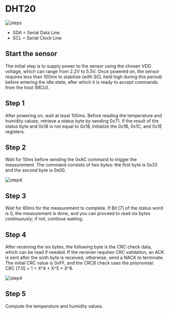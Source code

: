 # DHT20

![steps](https://raw.githubusercontent.com/rust-dd/embedded-dht-rs/refs/heads/main/docs/dht20_steps.png)

- SDA = Serial Data Line
- SCL = Serial Clock Line

##  Start the sensor

The initial step is to supply power to the sensor using the chosen VDD voltage, which can range from 2.2V to 5.5V. Once powered on, the sensor requires less than 100ms to stabilize (with SCL held high during this period) before entering the idle state, after which it is ready to accept commands from the host (MCU).

## Step 1

After powering on, wait at least 100ms. Before reading the temperature and humidity values, retrieve a status byte by sending 0x71. If the result of the status byte and 0x18 is not equal to 0x18, initialize the 0x1B, 0x1C, and 0x1E registers.

## Step 2
Wait for 10ms before sending the 0xAC command to trigger the measurement. The command consists of two bytes: the first byte is 0x33 and the second byte is 0x00.

![step4](https://raw.githubusercontent.com/rust-dd/embedded-dht-rs/refs/heads/main/docs/dht20_step2.png)

## Step 3
Wait for 80ms for the measurement to complete. If Bit [7] of the status word is 0, the measurement is done, and you can proceed to read six bytes continuously; if not, continue waiting.

## Step 4
After receiving the six bytes, the following byte is the CRC check data, which can be read if needed. If the receiver requires CRC validation, an ACK is sent after the sixth byte is received; otherwise, send a NACK to terminate. The initial CRC value is 0xFF, and the CRC8 check uses the polynomial: CRC [7:0] = 1 + X^4 + X^5 + X^8.

![step4](https://raw.githubusercontent.com/rust-dd/embedded-dht-rs/refs/heads/main/docs/dht20_step4.png)

## Step 5
Compute the temperature and humidity values.